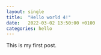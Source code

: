 ```yaml
---
layout: single
title:  "Hello world 4!"
date:   2022-03-02 13:50:00 +0100
categories: hello
---
```


This is my first post.
